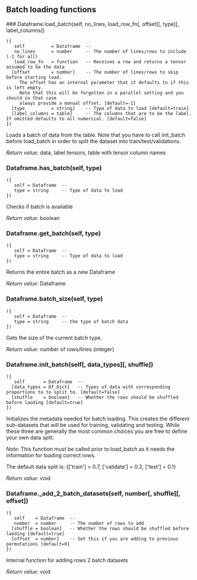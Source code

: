 
## Batch loading functions

<a name="Dataframe.load_batch">
### Dataframe.load_batch(self, no_lines, load_row_fn[, offset][, type][, label_columns])

```
({
   self          = Dataframe  -- 
   no_lines      = number     -- The number of lines/rows to include (-1 for all)
   load_row_fn   = function   -- Receives a row and returns a tensor assumed to be the data
  [offset        = number]    -- The number of lines/rows to skip before starting load.
	 The offset has an internal parameter that it defaults to if this is left empty.
	 Note that this will be forgotten in a parallel setting and you should in that case
	 always provide a manual offset. [default=-1]
  [type          = string]    -- Type of data to load [default=train]
  [label_columns = table]     -- The columns that are to be the label. If omitted defaults to all numerical. [default=false]
})
```

Loads a batch of data from the table. Note that you have to call init_batch before load_batch
in order to split the dataset into train/test/validations.

_Return value_: data, label tensors, table with tensor column names
<a name="Dataframe.has_batch">
### Dataframe.has_batch(self, type)

```
({
   self = Dataframe  -- 
   type = string     -- Type of data to load
})
```

Checks if batch is available

_Return value_: boolean
<a name="Dataframe.get_batch">
### Dataframe.get_batch(self, type)

```
({
   self = Dataframe  -- 
   type = string     -- Type of data to load
})
```

Returns the entire batch as a new Dataframe

_Return value_: Dataframe
<a name="Dataframe.batch_size">
### Dataframe.batch_size(self, type)

```
({
   self = Dataframe  -- 
   type = string     -- the type of batch data
})
```

Gets the size of the current batch type.

_Return value_: number of rows/lines (integer)
<a name="Dataframe.init_batch">
### Dataframe.init_batch(self[, data_types][, shuffle])

```
({
   self       = Dataframe  -- 
  [data_types = Df_Dict]   -- Types of data with corresponding proportions to to split to. [default=false]
  [shuffle    = boolean]   -- Whether the rows should be shuffled before laoding [default=true]
})
```

Initializes the metadata needed for batch loading. This creates the different
sub-datasets that will be used for training, validating and testing. While these
three are generally the most common choices you are free to define your own data split.

_Note_: This function must be called prior to load_batch as it needs the
information for loading correct rows.

The default data split is:
{['train'] = 0.7,
 ['validate'] = 0.2,
 ['test'] = 0.1}

_Return value_: void
<a name="Dataframe._add_2_batch_datasets">
### Dataframe._add_2_batch_datasets(self, number[, shuffle][, offset])

```
({
   self    = Dataframe  -- 
   number  = number     -- The number of rows to add
  [shuffle = boolean]   -- Whether the rows should be shuffled before laoding [default=true]
  [offset  = number]    -- Set this if you are adding to previous permutations [default=0]
})
```

Internal function for adding rows 2 batch datasets

_Return value_: void
